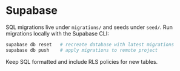 # Supabase

SQL migrations live under `migrations/` and seeds under `seed/`.
Run migrations locally with the Supabase CLI:

```bash
supabase db reset   # recreate database with latest migrations
supabase db push    # apply migrations to remote project
```

Keep SQL formatted and include RLS policies for new tables.
